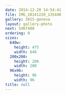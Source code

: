 ```yaml
---
date: 2014-12-20 14:54:41
file: IMG_20141220_135440
gallery: 2015-geneva
layout: gallery-photo
next: 5d6f480
ordering: 0
sizes:
  640w:
    height: 475
    width: 640
  200x200:
    height: 200
    width: 200
  96x96:
    height: 96
    width: 96
title: null
---
```

